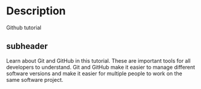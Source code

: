 
# Description

Github tutorial

## subheader

Learn about Git and GitHub in this tutorial. These are important tools for all developers to understand. Git and GitHub make it easier to manage different software versions and make it easier for multiple people to work on the same software project.
